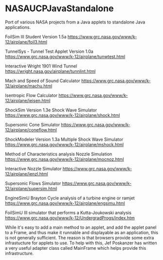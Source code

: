 # NASAUCPJavaStandalone
Port of various NASA projects from a Java applets to standalone Java applications.

FoilSim III Student Version 1.5a
https://www.grc.nasa.gov/www/k-12/airplane/foil3.html

TunnelSys - Tunnel Test Applet Version 1.0a
https://www.grc.nasa.gov/www/k-12/airplane/tunwtest.html

Interactive Wright 1901 Wind Tunnel
https://wright.nasa.gov/airplane/tunnlint.html

Mach and Speed of Sound Calculator
https://www.grc.nasa.gov/www/k-12/airplane/machu.html

Isentropic Flow Calculator
https://www.grc.nasa.gov/www/k-12/airplane/ieisen.html

ShockSim Version 1.3e Shock Wave Simulator
https://www.grc.nasa.gov/www/k-12/airplane/shock.html

Supersonic Cone Simulator
https://www.grc.nasa.gov/www/k-12/airplane/coneflow.html

ShockModeler Version 1.3a Multiple Shock Wave Simulator
https://www.grc.nasa.gov/www/k-12/airplane/mshock.html

Method of Characteristics analysis Nozzle Simulation
https://www.grc.nasa.gov/www/k-12/airplane/mocnoz.html

Interactive Nozzle Simulator
https://www.grc.nasa.gov/www/k-12/airplane/ienzl.html

Supersonic Flows Simulator
https://www.grc.nasa.gov/www/k-12/airplane/supersim.html

EngineSimU Brayton Cycle analysis of a turbine engine or ramjet
https://www.grc.nasa.gov/www/k-12/airplane/engsimu.html

FoilSimU III simulator that performs a Kutta-Joukowski analysis
https://www.grc.nasa.gov/www/k-12/UndergradProgs/index.htm

While it's easy to add a main method to an applet, and add the applet panel to a Frame, and thus make it runnable and displayable as an application, this is not generally sufficient. The reason is that browsers provide some extra infrastucture for applets to use. To help with this, Jef Poskanzer has written a very useful adapter class called MainFrame which helps provide this infrastructure. 
